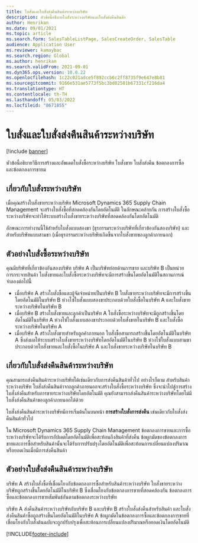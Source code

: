 ```yaml
---
title: ใบสั่งและใบสั่งส่งคืนสินค้าระหว่างบริษัท
description: หัวข้อนี้อธิบายใบสั่งระหว่างบริษัทและใบสั่งส่งคืนสินค้า
author: Henrikan
ms.date: 09/01/2021
ms.topic: article
ms.search.form: SalesTableListPage, SalesCreateOrder, SalesTable
audience: Application User
ms.reviewer: kamaybac
ms.search.region: Global
ms.author: henrikan
ms.search.validFrom: 2021-09-01
ms.dyn365.ops.version: 10.0.22
ms.openlocfilehash: 1c22c021adce5f892ccb6c2ff8735f9e647e8b81
ms.sourcegitcommit: 9166e531ae5773f5bc3bd02501b67331cf216da4
ms.translationtype: HT
ms.contentlocale: th-TH
ms.lasthandoff: 05/03/2022
ms.locfileid: "8671855"
---
```

# <a name="intercompany-orders-and-return-orders"></a>ใบสั่งและใบสั่งส่งคืนสินค้าระหว่างบริษัท

[!include [banner](../../includes/banner.md)]

หัวข้อนี้อธิบายวิธีการสร้างและอัพเดตใบสั่งซื้อระหว่างบริษัท ใบสั่งขาย ใบสั่งส่งคืน ข้อตกลงการซื้อ และข้อตกลงการขายม

## <a name="about-intercompany-orders"></a>เกี่ยวกับใบสั่งระหว่างบริษัท

เมื่อคุณสร้างใบสั่งขายระหว่างบริษัท Microsoft Dynamics 365 Supply Chain Management จะสร้างใบสั่งซื้อที่สอดคล้องกันโดยอัตโนมัติ ในลักษณะคล้ายกัน การสร้างใบสั่งซื้อระหว่างบริษัทจะทำให้ระบบสร้างใบสั่งขายระหว่างบริษัทที่สอดคล้องกันโดยอัตโนมัติ

ลักษณะการทำงานนี้ใช้สำหรับใบสั่งแบบสองขา (ธุรกรรมระหว่างบริษัทที่เกี่ยวข้องกันสองบริษัท) และสำหรับบริษัทแบบสามขา (เมื่อธุรกรรมระหว่างบริษัทเกิดขึ้นจากใบสั่งขายของลูกค้าภายนอก)

## <a name="intercompany-order-example"></a>ตัวอย่างใบสั่งซื้อระหว่างบริษัท

คุณมีบริษัทที่เกี่ยวข้องกันสองบริษัท  บริษัท A เป็นบริษัทย่อยด้านการขาย และบริษัท B เป็นหน่วยการกระจายสินค้า  ใบสั่งขายและใบสั่งซื้อระหว่างบริษัทจะมีการสร้างขึ้นโดยอัตโนมัติในสถานการณ์จำลองต่อไปนี้

- เมื่อบริษัท A สร้างใบสั่งซื้อและผู้จัดจำหน่ายเป็นบริษัท B ใบสั่งขายระหว่างบริษัทจะมีการสร้างขึ้นโดยอัตโนมัติในบริษัท B ห่วงโซ่ใบสั่งแบบสองขาประกอบด้วยใบสั่งซื้อในบริษัท A และใบสั่งขายระหว่างบริษัทในบริษัท B
- เมื่อบริษัท B สร้างใบสั่งขายและลูกค้าเป็นบริษัท A ใบสั่งซื้อระหว่างบริษัทจะมีถูกสร้างขึ้นโดยอัตโนมัติในบริษัท A ห่วงโซ่ใบสั่งแบบสองขาประกอบด้วยใบสั่งขายในบริษัท B และใบสั่งซื้อระหว่างบริษัทในบริษัท A
- เมื่อบริษัท A สร้างใบสั่งขายสำหรับลูกค้าภายนอก ใบสั่งซื้อสามารถสร้างขึ้นโดยอัตโนมัติในบริษัท A ซึ่งส่งผลให้ระบบสร้างใบสั่งขายระหว่างบริษัทโดยอัตโนมัติในบริษัท B ห่วงโซ่ใบสั่งแบบสามขาประกอบด้วยใบสั่งขายและใบสั่งซื้อในบริษัท A และใบสั่งขายระหว่างบริษัทในบริษัท B

## <a name="about-intercompany-return-orders"></a>เกี่ยวกับใบสั่งส่งคืนสินค้าระหว่างบริษัท

คุณสามารถส่งคืนสินค้าระหว่างบริษัทได้เช่นเดียวกับการส่งคืนสินค้าทั่วไป  อย่างไรก็ตาม สำหรับสินค้าระหว่างบริษัท ใบสั่งส่งคืนสินค้าจากลูกค้าภายนอกจะสร้างใบสั่งซื้อระหว่างบริษัท  ซึ่งจะนำไปสู่การสร้างใบสั่งส่งคืนสำหรับการขายระหว่างบริษัทโดยอัตโนมัติ คุณยังสามารถส่งคืนสินค้าระหว่างบริษัทโดยไม่มีใบสั่งส่งคืนสินค้าของลูกค้าภายนอกได้ด้วย

ใบสั่งส่งคืนสินค้าระหว่างบริษัทมีการเริ่มต้นในบนหน้า **การสร้างใบสั่งการส่งคืน** เช่นเดียวกับใบสั่งส่งคืนสินค้าทั่วไป

ใน Microsoft Dynamics 365 Supply Chain Management ข้อตกลงการขายและการซื้อระหว่างบริษัทจะได้รับการอัปเดตโดยอัตโนมัติเพื่อสะท้อนถึงสินค้าที่ส่งคืน ข้อผูกมัดของข้อตกลงการขายและการซื้อสำหรับสินค้านั้นจะได้รับการปรับปรุงโดยอัตโนมัติเพื่อสะท้อนการเปลี่ยนแปลงปริมาณหรือยอดเงินเมื่อมีการส่งคืนสินค้า

## <a name="intercompany-return-order-example"></a>ตัวอย่างใบสั่งส่งคืนสินค้าระหว่างบริษัท

บริษัท A สร้างใบสั่งซื้อที่เชื่อมโยงกับข้อตกลงการซื้อสำหรับสินค้าระหว่างบริษัท ใบสั่งขายระหว่างบริษัทถูกสร้างขึ้นโดยอัตโนมัติในบริษัท B ซึ่งเชื่อมโยงกับข้อตกลงการขายที่สอดคล้องกัน ข้อตกลงการซื้อและข้อตกลงการขายสัมพันธ์กันตามข้อตกลงระหว่างบริษัท

บริษัท A ส่งคืนสินค้าระหว่างบริษัทกับบริษัท B และบริษัท B สร้างใบสั่งส่งคืนสำหรับสินค้า และใบสั่งส่งคืนสินค้าซื้อถูกสร้างขึ้นโดยอัตโนมัติในบริษัท A ข้อผูกมัดในข้อตกลงการซื้อและข้อตกลงการขายที่เชื่อมโยงกับใบสั่งต้นฉบับจะถูกปรับปรุงเพื่อสะท้อนการเปลี่ยนแปลงปริมาณหรือยอดเงินโดยอัตโนมัติ

[!INCLUDE[footer-include](../../includes/footer-banner.md)]
